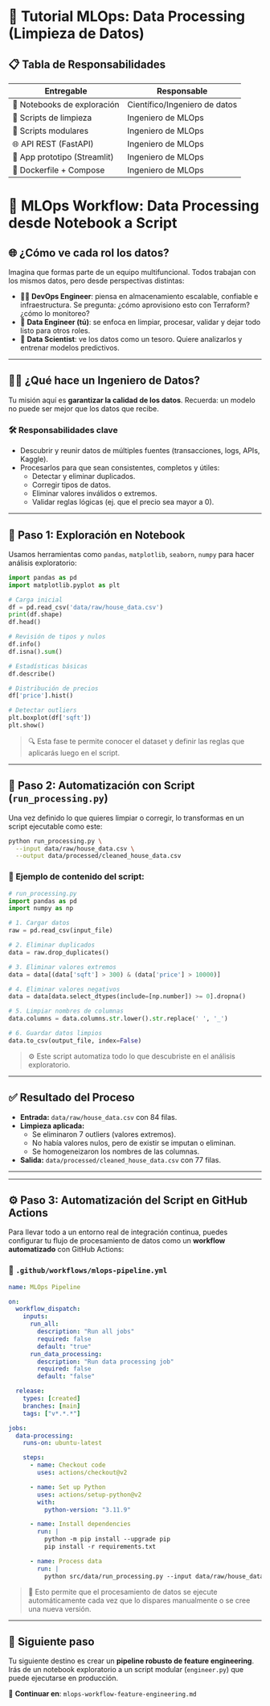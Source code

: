# 🧹 Tutorial MLOps: Data Processing (Limpieza de Datos)

## 📋 Tabla de Responsabilidades

| Entregable                   | Responsable                   |
| ---------------------------- | ----------------------------- |
| 📓 Notebooks de exploración  | Científico/Ingeniero de datos |
| 🧹 Scripts de limpieza       | Ingeniero de MLOps            |
| 🔧 Scripts modulares         | Ingeniero de MLOps            |
| 🌐 API REST (FastAPI)        | Ingeniero de MLOps            |
| 📱 App prototipo (Streamlit) | Ingeniero de MLOps            |
| 🐳 Dockerfile + Compose      | Ingeniero de MLOps            |

# 📘 MLOps Workflow: Data Processing desde Notebook a Script

## 🌐 ¿Cómo ve cada rol los datos?

Imagina que formas parte de un equipo multifuncional. Todos trabajan con los mismos datos, pero desde perspectivas distintas:

- 👷‍♂️ **DevOps Engineer**: piensa en almacenamiento escalable, confiable e infraestructura. Se pregunta: ¿cómo aprovisiono esto con Terraform? ¿cómo lo monitoreo?
- 🧹 **Data Engineer (tú)**: se enfoca en limpiar, procesar, validar y dejar todo listo para otros roles.
- 🔬 **Data Scientist**: ve los datos como un tesoro. Quiere analizarlos y entrenar modelos predictivos.

---

## 🧑‍💻 ¿Qué hace un Ingeniero de Datos?

Tu misión aquí es **garantizar la calidad de los datos**. Recuerda: un modelo no puede ser mejor que los datos que recibe.

### 🛠️ Responsabilidades clave

- Descubrir y reunir datos de múltiples fuentes (transacciones, logs, APIs, Kaggle).
- Procesarlos para que sean consistentes, completos y útiles:
  - Detectar y eliminar duplicados.
  - Corregir tipos de datos.
  - Eliminar valores inválidos o extremos.
  - Validar reglas lógicas (ej. que el precio sea mayor a 0).

---

## 📓 Paso 1: Exploración en Notebook

Usamos herramientas como `pandas`, `matplotlib`, `seaborn`, `numpy` para hacer análisis exploratorio:

```python
import pandas as pd
import matplotlib.pyplot as plt

# Carga inicial
df = pd.read_csv('data/raw/house_data.csv')
print(df.shape)
df.head()

# Revisión de tipos y nulos
df.info()
df.isna().sum()

# Estadísticas básicas
df.describe()

# Distribución de precios
df['price'].hist()

# Detectar outliers
plt.boxplot(df['sqft'])
plt.show()
```

> 🔍 Esta fase te permite conocer el dataset y definir las reglas que aplicarás luego en el script.

---

## 🧼 Paso 2: Automatización con Script (`run_processing.py`)

Una vez definido lo que quieres limpiar o corregir, lo transformas en un script ejecutable como este:

```bash
python run_processing.py \
  --input data/raw/house_data.csv \
  --output data/processed/cleaned_house_data.csv
```

### 🧠 Ejemplo de contenido del script:

```python
# run_processing.py
import pandas as pd
import numpy as np

# 1. Cargar datos
raw = pd.read_csv(input_file)

# 2. Eliminar duplicados
data = raw.drop_duplicates()

# 3. Eliminar valores extremos
data = data[(data['sqft'] > 300) & (data['price'] > 10000)]

# 4. Eliminar valores negativos
data = data[data.select_dtypes(include=[np.number]) >= 0].dropna()

# 5. Limpiar nombres de columnas
data.columns = data.columns.str.lower().str.replace(' ', '_')

# 6. Guardar datos limpios
data.to_csv(output_file, index=False)
```

> ⚙️ Este script automatiza todo lo que descubriste en el análisis exploratorio.

---

## ✅ Resultado del Proceso

- **Entrada:** `data/raw/house_data.csv` con 84 filas.
- **Limpieza aplicada:**
  - Se eliminaron 7 outliers (valores extremos).
  - No había valores nulos, pero de existir se imputan o eliminan.
  - Se homogeneizaron los nombres de las columnas.
- **Salida:** `data/processed/cleaned_house_data.csv` con 77 filas.

---

---

## ⚙️ Paso 3: Automatización del Script en GitHub Actions

Para llevar todo a un entorno real de integración continua, puedes configurar tu flujo de procesamiento de datos como un **workflow automatizado** con GitHub Actions:

### 🧾 `.github/workflows/mlops-pipeline.yml`

```yaml
name: MLOps Pipeline

on:
  workflow_dispatch:
    inputs:
      run_all:
        description: "Run all jobs"
        required: false
        default: "true"
      run_data_processing:
        description: "Run data processing job"
        required: false
        default: "false"

  release:
    types: [created]
    branches: [main]
    tags: ["v*.*.*"]

jobs:
  data-processing:
    runs-on: ubuntu-latest

    steps:
      - name: Checkout code
        uses: actions/checkout@v2

      - name: Set up Python
        uses: actions/setup-python@v2
        with:
          python-version: "3.11.9"

      - name: Install dependencies
        run: |
          python -m pip install --upgrade pip
          pip install -r requirements.txt

      - name: Process data
        run: |
          python src/data/run_processing.py --input data/raw/house_data.csv --output data/processed/cleaned_house_data.csv
```

> 🚀 Esto permite que el procesamiento de datos se ejecute automáticamente cada vez que lo dispares manualmente o se cree una nueva versión.

---

## 🧭 Siguiente paso

Tu siguiente destino es crear un **pipeline robusto de feature engineering**. Irás de un notebook exploratorio a un script modular (`engineer.py`) que puede ejecutarse en producción.

📄 **Continuar en**: `mlops-workflow-feature-engineering.md`

